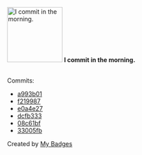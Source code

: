 <img src="https://my-badges.github.io/my-badges/morning-commits.png" alt="I commit in the morning." title="I commit in the morning." width="128">
<strong>I commit in the morning.</strong>
<br><br>

Commits:

- <a href="https://github.com/Sajjon/invoice_typst/commit/a993b019166e8cfbea049d0d51f6f0a9baa8b3ea">a993b01</a>
- <a href="https://github.com/Sajjon/InvoiceLatex/commit/f219987cfa3bfd0e574a88934134ce62cf3fd758">f219987</a>
- <a href="https://github.com/unkuseni/rs_bybit/commit/e0a4e27563d7de6e908e19365f92eab238c2e286">e0a4e27</a>
- <a href="https://github.com/unkuseni/rs_bybit/commit/dcfb333d8d20355dc8171e670426e06c33242bc1">dcfb333</a>
- <a href="https://github.com/unkuseni/rs_bybit/commit/08c61bfbb173cabeb295e5f946edeb8fba1a5f06">08c61bf</a>
- <a href="https://github.com/unkuseni/rs_bybit/commit/33005fb393e955548808b5a061aa66d8db81551e">33005fb</a>


Created by <a href="https://github.com/my-badges/my-badges">My Badges</a>